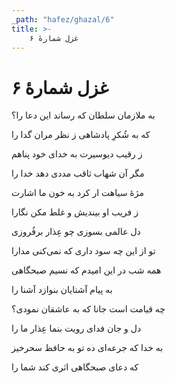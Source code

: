 ```yaml
---
_path: "hafez/ghazal/6"
title: >-
    غزل شمارهٔ ۶
---
```

# غزل شمارهٔ ۶

<div class="b" id="bn1"><div class="m1"><p>به ملازمان سلطان که رساند این دعا را؟</p></div>
<div class="m2"><p>که به شُکرِ پادشاهی ز نظر مران گدا را</p></div></div>
<div class="b" id="bn2"><div class="m1"><p>ز رقیب دیوسیرت به خدای خود پناهم</p></div>
<div class="m2"><p>مگر آن شهاب ثاقب مددی دهد خدا را</p></div></div>
<div class="b" id="bn3"><div class="m1"><p>مژهٔ سیاهت ار کرد به خون ما اشارت</p></div>
<div class="m2"><p>ز فریب او بیندیش و غلط مکن نگارا</p></div></div>
<div class="b" id="bn4"><div class="m1"><p>دل عالمی بسوزی چو عِذار برفُروزی</p></div>
<div class="m2"><p>تو از این چه سود داری که نمی‌کنی مدارا</p></div></div>
<div class="b" id="bn5"><div class="m1"><p>همه شب در این امیدم که نسیم صبحگاهی</p></div>
<div class="m2"><p>به پیام آشنایان بنوازد آشنا را</p></div></div>
<div class="b" id="bn6"><div class="m1"><p>چه قیامت است جانا که به عاشقان نمودی؟</p></div>
<div class="m2"><p>دل و جان فدای رویت بنما عِذار ما را</p></div></div>
<div class="b" id="bn7"><div class="m1"><p>به خدا که جرعه‌ای ده تو به حافظ سحرخیز</p></div>
<div class="m2"><p>که دعای صبحگاهی اثری کند شما را</p></div></div>
